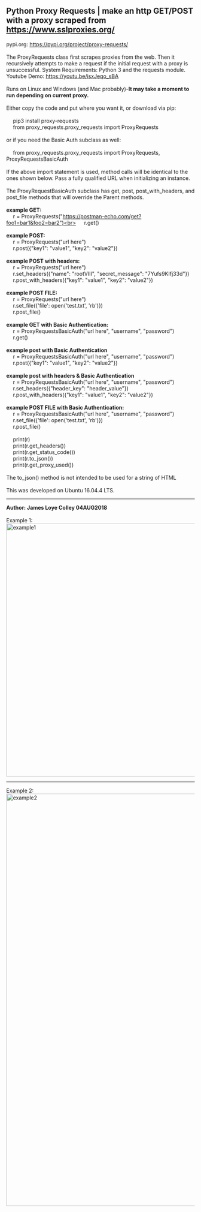 ## Python Proxy Requests | make an http GET/POST with a proxy scraped from https://www.sslproxies.org/
pypi.org: https://pypi.org/project/proxy-requests/
<br><br>
The ProxyRequests class first scrapes proxies from the web. Then it recursively attempts to make a request if the initial request with a proxy is unsuccessful. System Requirements: Python 3 and the requests module.
<br> Youtube Demo:  https://youtu.be/isxJeqo_sBA
<br><br>
Runs on Linux and Windows (and Mac probably)-<b>It may take a moment to run depending on current proxy.</b>
<br><br>
Either copy the code and put where you want it, or download via pip:
<br><br>
&emsp;&nbsp;pip3 install proxy-requests
<br>
&emsp;&nbsp;from proxy_requests.proxy_requests import ProxyRequests
<br><br>
or if you need the Basic Auth subclass as well:
<br><br>
&emsp;&nbsp;from proxy_requests.proxy_requests import ProxyRequests, ProxyRequestsBasicAuth
<br><br>
If the above import statement is used, method calls will be identical to the ones shown below. Pass a fully qualified URL when initializing an instance.
<br><br>
The ProxyRequestBasicAuth subclass has get, post, post_with_headers, and post_file methods that will override the Parent methods.
<br><br>
<b>example GET:</b><br>
&emsp;&nbsp;r = ProxyRequests("https://postman-echo.com/get?foo1=bar1&foo2=bar2")<br>
&emsp;&nbsp;r.get()<br><br>
<b>example POST:</b><br>
&emsp;&nbsp;r = ProxyRequests("url here")<br>
&emsp;&nbsp;r.post({"key1": "value1", "key2": "value2"})<br><br>
<b>example POST with headers:</b><br>
&emsp;&nbsp;r = ProxyRequests("url here")<br>
&emsp;&nbsp;r.set_headers({"name": "rootVIII", "secret_message": "7Yufs9KIfj33d"})<br>
&emsp;&nbsp;r.post_with_headers({"key1": "value1", "key2": "value2"})<br><br>
<b>example POST FILE:</b><br>
&emsp;&nbsp;r = ProxyRequests("url here")<br>
&emsp;&nbsp;r.set_file({'file': open('test.txt', 'rb')})<br>
&emsp;&nbsp;r.post_file()<br><br>
<b>example GET with Basic Authentication:</b><br>
&emsp;&nbsp;r = ProxyRequestsBasicAuth("url here", "username", "password")<br>
&emsp;&nbsp;r.get()<br><br>
<b>example post with Basic Authentication</b><br>
&emsp;&nbsp;r = ProxyRequestsBasicAuth("url here", "username", "password")<br>
&emsp;&nbsp;r.post({"key1": "value1", "key2": "value2"})<br><br>
<b>example post with headers & Basic Authentication</b><br>
&emsp;&nbsp;r = ProxyRequestsBasicAuth("url here", "username", "password")<br>
&emsp;&nbsp;r.set_headers({"header_key": "header_value"})<br>
&emsp;&nbsp;r.post_with_headers({"key1": "value1", "key2": "value2"})<br><br>
<b>example POST FILE with Basic Authentication:</b><br>
&emsp;&nbsp;r = ProxyRequestsBasicAuth("url here", "username", "password")<br>
&emsp;&nbsp;r.set_file({'file': open('test.txt', 'rb')})<br>
&emsp;&nbsp;r.post_file()<br><br>
&emsp;&nbsp;print(r)<br>
&emsp;&nbsp;print(r.get_headers())<br>
&emsp;&nbsp;print(r.get_status_code())<br>
&emsp;&nbsp;print(r.to_json())<br>
&emsp;&nbsp;print(r.get_proxy_used())
<br><br>
The to_json() method is not intended to be used for a string of HTML
<br><br>
This was developed on Ubuntu 16.04.4 LTS.
<hr>
<b>Author: James Loye Colley  04AUG2018</b><br><br>
Example 1:<br>
<img src="https://github.com/rootVIII/proxy_requests/blob/master/example.png" alt="example1" height="675" width="950"><hr>
Example 2:<br>
<img src="https://github.com/rootVIII/proxy_requests/blob/master/example_post_with_headers.png" alt="example2" height="1100" width="950">
